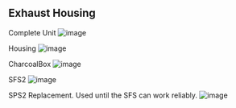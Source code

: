 ## Exhaust Housing ##
Complete Unit
![image](https://github.com/robermeyer/VoronMods/assets/7516894/3eef518f-8fcb-4955-8719-399c17966b94)

Housing
![image](https://github.com/robermeyer/VoronMods/assets/7516894/d874656a-76eb-46c2-b8c1-2ea9b1ef7467)

CharcoalBox
![image](https://github.com/robermeyer/VoronMods/assets/7516894/02cc8188-6be1-4032-ab4b-d8df62bf6568)

SFS2
![image](https://github.com/robermeyer/VoronMods/assets/7516894/7cd5d203-58ec-4f75-a102-6179077d185e)

SPS2 Replacement. Used until the SFS can work reliably.
![image](https://github.com/robermeyer/VoronMods/assets/7516894/4ecf7560-7da3-48f8-9ec1-50e5188a0db7)
